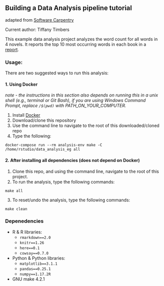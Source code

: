 ## Building a Data Analysis pipeline tutorial
adapted from [Software Carpentry](http://software-carpentry.org/)

Current author: Tiffany Timbers

This example data analysis project analyzes the word count for all words in 4
novels. It reports the top 10 most occurring words in each book in a [report](doc/count_report.Rmd).

### Usage:

There are two suggested ways to run this analysis:

#### 1. Using Docker
*note - the instructions in this section also depends on running this in a unix shell (e.g., terminal or Git Bash), if you are using Windows Command Prompt, replace `/$(pwd)` with PATH_ON_YOUR_COMPUTER.*

1. Install [Docker](https://www.docker.com/get-started)
2. Download/clone this repository
3. Use the command line to navigate to the root of this downloaded/cloned repo
4. Type the following:

```
docker-compose run --rm analysis-env make -C /home/rstudio/data_analysis_eg all
```

#### 2. After installing all dependencies (does not depend on Docker)

1. Clone this repo, and using the command line, navigate to the root of this project.
2. To run the analysis, type the following commands:

```
make all
```

3. To reset/undo the analysis, type the following commands:

```
make clean
```

### Depenedencies
- R & R libraries:
    - `rmarkdown==2.0`
    - `knitr==1.26`
    - `here==0.1`
    - `cowsay==0.7.0`
- Python & Python libraries:
    - `matplotlib==3.1.1`
    - `pandas==0.25.1`
    - `numpy==1.17.2R`
- GNU make 4.2.1
